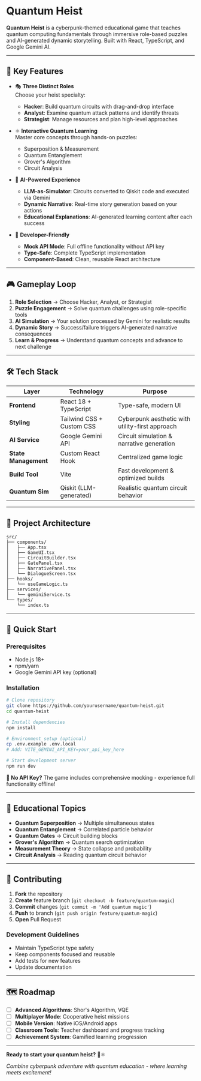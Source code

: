 #  Quantum Heist

**Quantum Heist** is a cyberpunk-themed educational game that teaches quantum computing fundamentals through immersive role-based puzzles and AI-generated dynamic storytelling. Built with React, TypeScript, and Google Gemini AI.

---

## 🚀 Key Features

- 🎭 **Three Distinct Roles**  
  Choose your heist specialty:
  - **Hacker**: Build quantum circuits with drag-and-drop interface
  - **Analyst**: Examine quantum attack patterns and identify threats
  - **Strategist**: Manage resources and plan high-level approaches

- ⚛️ **Interactive Quantum Learning**  
  Master core concepts through hands-on puzzles:
  - Superposition & Measurement
  - Quantum Entanglement  
  - Grover's Algorithm
  - Circuit Analysis

- 🤖 **AI-Powered Experience**  
  - **LLM-as-Simulator**: Circuits converted to Qiskit code and executed via Gemini
  - **Dynamic Narrative**: Real-time story generation based on your actions
  - **Educational Explanations**: AI-generated learning content after each success

- 🔧 **Developer-Friendly**  
  - **Mock API Mode**: Full offline functionality without API key
  - **Type-Safe**: Complete TypeScript implementation
  - **Component-Based**: Clean, reusable React architecture

---

## 🎮 Gameplay Loop

1. **Role Selection** → Choose Hacker, Analyst, or Strategist
2. **Puzzle Engagement** → Solve quantum challenges using role-specific tools
3. **AI Simulation** → Your solution processed by Gemini for realistic results
4. **Dynamic Story** → Success/failure triggers AI-generated narrative consequences  
5. **Learn & Progress** → Understand quantum concepts and advance to next challenge

---

## 🛠 Tech Stack

| Layer | Technology | Purpose |
|-------|------------|---------|
| **Frontend** | React 18 + TypeScript | Type-safe, modern UI |
| **Styling** | Tailwind CSS + Custom CSS | Cyberpunk aesthetic with utility-first approach |
| **AI Service** | Google Gemini API | Circuit simulation & narrative generation |
| **State Management** | Custom React Hook | Centralized game logic |
| **Build Tool** | Vite | Fast development & optimized builds |
| **Quantum Sim** | Qiskit (LLM-generated) | Realistic quantum circuit behavior |

---

## 📁 Project Architecture

```
src/
├── components/
│   ├── App.tsx                 
│   ├── GameUI.tsx             
│   ├── CircuitBuilder.tsx     
│   ├── GatePanel.tsx          
│   ├── NarrativePanel.tsx     
│   └── DialogueScreen.tsx    
├── hooks/
│   └── useGameLogic.ts        
├── services/
│   └── geminiService.ts      
└── types/
    └── index.ts               
```

---

## 🔧 Quick Start

### Prerequisites
- Node.js 18+
- npm/yarn
- Google Gemini API key (optional)

### Installation

```bash
# Clone repository
git clone https://github.com/yourusername/quantum-heist.git
cd quantum-heist

# Install dependencies
npm install

# Environment setup (optional)
cp .env.example .env.local
# Add: VITE_GEMINI_API_KEY=your_api_key_here

# Start development server
npm run dev
```

**🎯 No API Key?** The game includes comprehensive mocking - experience full functionality offline!

---

## 🧠 Educational Topics

- **Quantum Superposition** → Multiple simultaneous states
- **Quantum Entanglement** → Correlated particle behavior  
- **Quantum Gates** → Circuit building blocks
- **Grover's Algorithm** → Quantum search optimization
- **Measurement Theory** → State collapse and probability
- **Circuit Analysis** → Reading quantum circuit behavior

---

## 🤝 Contributing

1. **Fork** the repository
2. **Create** feature branch (`git checkout -b feature/quantum-magic`)
3. **Commit** changes (`git commit -m 'Add quantum magic'`)
4. **Push** to branch (`git push origin feature/quantum-magic`)
5. **Open** Pull Request

### Development Guidelines
- Maintain TypeScript type safety
- Keep components focused and reusable  
- Add tests for new features
- Update documentation

---

## 🗺 Roadmap

- [ ] **Advanced Algorithms**: Shor's Algorithm, VQE
- [ ] **Multiplayer Mode**: Cooperative heist missions
- [ ] **Mobile Version**: Native iOS/Android apps
- [ ] **Classroom Tools**: Teacher dashboard and progress tracking
- [ ] **Achievement System**: Gamified learning progression

---

**Ready to start your quantum heist?** 🚀⚛️

*Combine cyberpunk adventure with quantum education - where learning meets excitement!*
